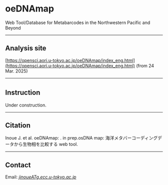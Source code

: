 # oeDNAmap
Web Tool/Database for Metabarcodes in the Northwestern Pacific and Beyond


---

## Analysis site   
[https://opensci.aori.u-tokyo.ac.jp/oeDNAmap/index_eng.html](https://opensci.aori.u-tokyo.ac.jp/oeDNAmap/index_eng.html)
(from 24 Mar. 2025)   

---
## Instruction　　　
Under construction.     

---
## Citation
Inoue J. et al. 
oeDNAmap: . in prep.osDNA map: 海洋メタバーコーディングデータから生物相を比較する web tool.   

---
## Contact 
Email: [_jinoueATg.ecc.u-tokyo.ac.jp_](http://www.fish-evol.org/index_eng.html)
<br />  

